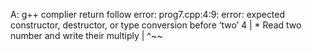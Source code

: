 A:
g++ complier return follow error:
prog7.cpp:4:9: error: expected constructor, destructor, or type conversion before ‘two’
    4 |  * Read two number and write their multiply
      |         ^~~
